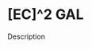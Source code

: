 <!--Start of Website Content-->
<div class="text-box">
    <h1>[EC]^2 GAL</h1>
    <p>Description</p>
</div>